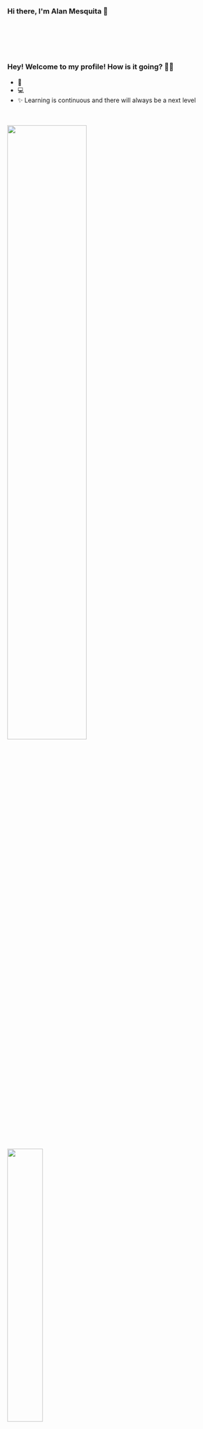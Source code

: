 ### Hi there, I'm Alan Mesquita 👋

<!--
**alan209/alan209** is a ✨ _special_ ✨ repository because its `README.md` (this file) appears on your GitHub profile.

Here are some ideas to get you started:

- 🔭 I’m currently working on ...
- 🌱 I’m currently learning ...
- 👯 I’m looking to collaborate on ...
- 🤔 I’m looking for help with ...
- 💬 Ask me about ...
- 📫 How to reach me: ...
- 😄 Pronouns: ...
- ⚡ Fun fact: ...
-->
</br>
</br>
</br>
</br>

### Hey! Welcome to my profile! How is it going? 👋🥰

- 🚀 
- 💻 
- ✨ Learning is continuous and there will always be a next level
</br>
</br>
<a href="https://github-readme-stats.vercel.app/api?username=alan209&show_icons=true&count_private=true">
  <img align="left" style="width: 60%" src="https://github-readme-stats.vercel.app/api?username=alan209&show_icons=true&count_private=true" />
</a>
<a href="https://github-readme-stats.vercel.app/api/top-langs/?username=alan209&count_private=true&hide=pascal,css">
  <img align="left" style="width: 40%" src="https://github-readme-stats.vercel.app/api/top-langs/?username=alan209&count_private=true&hide=pascal,css" />
</a>
</br>

